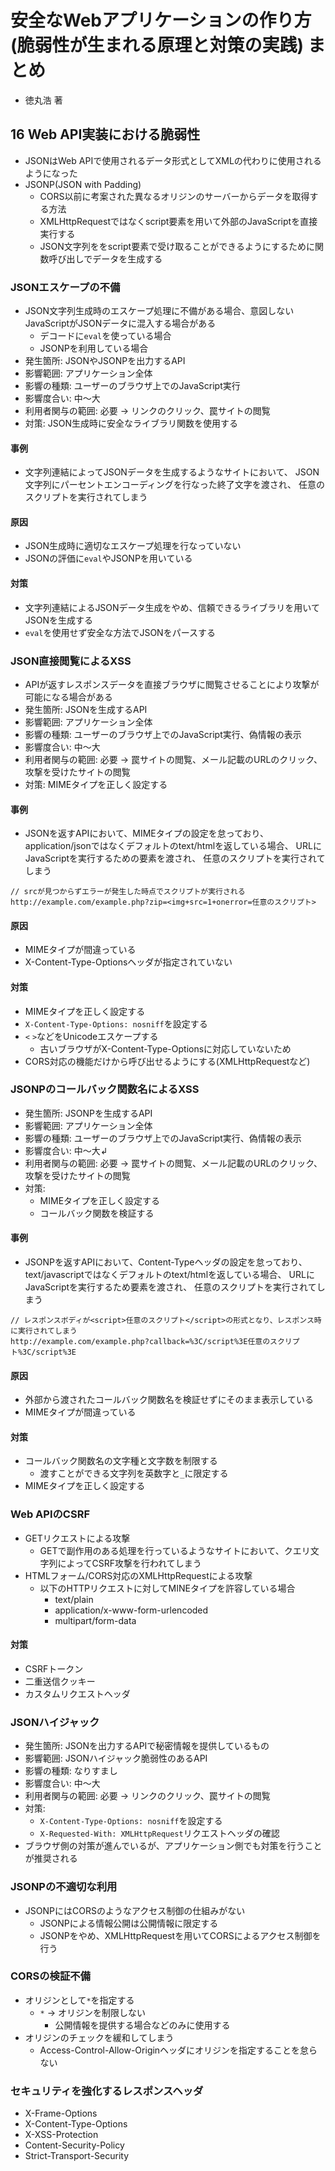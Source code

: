 # 安全なWebアプリケーションの作り方(脆弱性が生まれる原理と対策の実践) まとめ
- 徳丸浩 著

## 16 Web API実装における脆弱性
- JSONはWeb APIで使用されるデータ形式としてXMLの代わりに使用されるようになった
- JSONP(JSON with Padding)
  - CORS以前に考案された異なるオリジンのサーバーからデータを取得する方法
  - XMLHttpRequestではなくscript要素を用いて外部のJavaScriptを直接実行する
  - JSON文字列ををscript要素で受け取ることができるようにするために関数呼び出しでデータを生成する

### JSONエスケープの不備
- JSON文字列生成時のエスケープ処理に不備がある場合、意図しないJavaScriptがJSONデータに混入する場合がある
  - デコードに`eval`を使っている場合
  - JSONPを利用している場合
- 発生箇所: JSONやJSONPを出力するAPI
- 影響範囲: アプリケーション全体
- 影響の種類: ユーザーのブラウザ上でのJavaScript実行
- 影響度合い: 中〜大
- 利用者関与の範囲: 必要 -> リンクのクリック、罠サイトの閲覧
- 対策: JSON生成時に安全なライブラリ関数を使用する

#### 事例
- 文字列連結によってJSONデータを生成するようなサイトにおいて、
  JSON文字列にパーセントエンコーディングを行なった終了文字を渡され、
  任意のスクリプトを実行されてしまう

#### 原因
- JSON生成時に適切なエスケープ処理を行なっていない
- JSONの評価に`eval`やJSONPを用いている

#### 対策
- 文字列連結によるJSONデータ生成をやめ、信頼できるライブラリを用いてJSONを生成する
- `eval`を使用せず安全な方法でJSONをパースする

### JSON直接閲覧によるXSS
- APIが返すレスポンスデータを直接ブラウザに閲覧させることにより攻撃が可能になる場合がある
- 発生箇所: JSONを生成するAPI
- 影響範囲: アプリケーション全体
- 影響の種類: ユーザーのブラウザ上でのJavaScript実行、偽情報の表示
- 影響度合い: 中〜大
- 利用者関与の範囲: 必要 -> 罠サイトの閲覧、メール記載のURLのクリック、攻撃を受けたサイトの閲覧
- 対策: MIMEタイプを正しく設定する

#### 事例
- JSONを返すAPIにおいて、MIMEタイプの設定を怠っており、
  application/jsonではなくデフォルトのtext/htmlを返している場合、
  URLにJavaScriptを実行するための要素を渡され、
  任意のスクリプトを実行されてしまう
```
// srcが見つからずエラーが発生した時点でスクリプトが実行される
http://example.com/example.php?zip=<img+src=1+onerror=任意のスクリプト>
```

#### 原因
- MIMEタイプが間違っている
- X-Content-Type-Optionsヘッダが指定されていない

#### 対策
- MIMEタイプを正しく設定する
- `X-Content-Type-Options: nosniff`を設定する
- `<` `>`などをUnicodeエスケープする
  - 古いブラウザがX-Content-Type-Optionsに対応していないため
- CORS対応の機能だけから呼び出せるようにする(XMLHttpRequestなど)

### JSONPのコールバック関数名によるXSS
- 発生箇所: JSONPを生成するAPI
- 影響範囲: アプリケーション全体
- 影響の種類: ユーザーのブラウザ上でのJavaScript実行、偽情報の表示
- 影響度合い: 中〜大↲
- 利用者関与の範囲: 必要 -> 罠サイトの閲覧、メール記載のURLのクリック、攻撃を受けたサイトの閲覧
- 対策:
  - MIMEタイプを正しく設定する
  - コールバック関数を検証する

#### 事例
- JSONPを返すAPIにおいて、Content-Typeヘッダの設定を怠っており、
  text/javascriptではなくデフォルトのtext/htmlを返している場合、
  URLにJavaScriptを実行するため要素を渡され、
  任意のスクリプトを実行されてしまう
```
// レスポンスボディが<script>任意のスクリプト</script>の形式となり、レスポンス時に実行されてしまう
http://example.com/example.php?callback=%3C/script%3E任意のスクリプト%3C/script%3E
```
#### 原因
- 外部から渡されたコールバック関数名を検証せずにそのまま表示している
- MIMEタイプが間違っている

#### 対策
- コールバック関数名の文字種と文字数を制限する
  - 渡すことができる文字列を英数字と`_`に限定する
- MIMEタイプを正しく設定する

### Web APIのCSRF
- GETリクエストによる攻撃
  - GETで副作用のある処理を行っているようなサイトにおいて、クエリ文字列によってCSRF攻撃を行われてしまう
- HTMLフォーム/CORS対応のXMLHttpRequestによる攻撃
  - 以下のHTTPリクエストに対してMINEタイプを許容している場合
    - text/plain
    - application/x-www-form-urlencoded
    - multipart/form-data

#### 対策
- CSRFトークン
- 二重送信クッキー
- カスタムリクエストヘッダ

### JSONハイジャック
- 発生箇所: JSONを出力するAPIで秘密情報を提供しているもの
- 影響範囲: JSONハイジャック脆弱性のあるAPI
- 影響の種類: なりすまし
- 影響度合い: 中〜大
- 利用者関与の範囲: 必要 -> リンクのクリック、罠サイトの閲覧
- 対策:
  - `X-Content-Type-Options: nosniff`を設定する
  - `X-Requested-With: XMLHttpRequest`リクエストヘッダの確認
- ブラウザ側の対策が進んでいるが、アプリケーション側でも対策を行うことが推奨される

### JSONPの不適切な利用
- JSONPにはCORSのようなアクセス制御の仕組みがない
  - JSONPによる情報公開は公開情報に限定する
  - JSONPをやめ、XMLHttpRequestを用いてCORSによるアクセス制御を行う

### CORSの検証不備
- オリジンとして`*`を指定する
  - `*` -> オリジンを制限しない
    - 公開情報を提供する場合などのみに使用する
- オリジンのチェックを緩和してしまう
  - Access-Control-Allow-Originヘッダにオリジンを指定することを怠らない

### セキュリティを強化するレスポンスヘッダ
- X-Frame-Options
- X-Content-Type-Options
- X-XSS-Protection
- Content-Security-Policy
- Strict-Transport-Security
